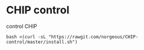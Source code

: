 # CHIP control
control CHIP

```
bash <(curl -sL "https://rawgit.com/norgeous/CHIP-control/master/install.sh")
```
